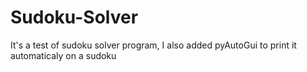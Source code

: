 # Sudoku-Solver
It's a test of sudoku solver program, I also added pyAutoGui to print it automaticaly on a sudoku
